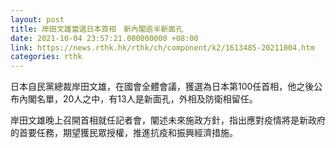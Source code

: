 ```yaml
---
layout: post
title: 岸田文雄當選日本首相　新內閣逾半新面孔
date: 2021-10-04 23:57:21.000000000 +08:00
link: https://news.rthk.hk/rthk/ch/component/k2/1613485-20211004.htm
categories: rthk
---
```


日本自民黨總裁岸田文雄，在國會全體會議，獲選為日本第100任首相，他之後公布內閣名單，20人之中，有13人是新面孔，外相及防衛相留任。

岸田文雄晚上召開首相就任記者會，闡述未來施政方針，指出應對疫情將是新政府的首要任務，期望獲民眾授權，推進抗疫和振興經濟措施。

